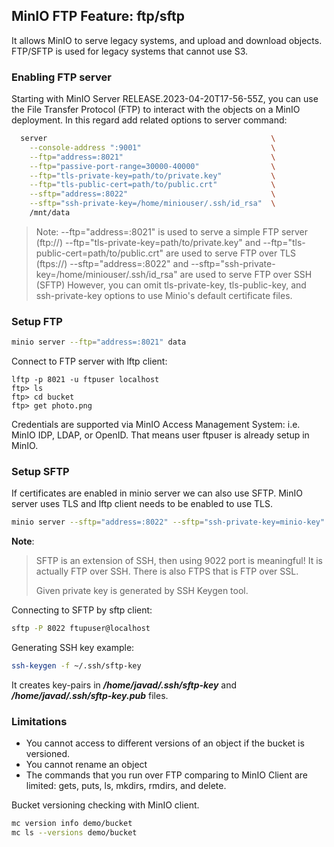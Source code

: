 ## MinIO FTP Feature: ftp/sftp

It allows MinIO to serve legacy systems, and upload and download objects.
FTP/SFTP is used for legacy systems that cannot use S3.

### Enabling FTP server
Starting with MinIO Server RELEASE.2023-04-20T17-56-55Z, you can use the File Transfer Protocol (FTP) to interact with the objects on a MinIO deployment.
In this regard add related options to server command:
```bash
  server                                                  \
    --console-address ":9001"                             \
    --ftp="address=:8021"                                 \
    --ftp="passive-port-range=30000-40000"                \
    --ftp="tls-private-key=path/to/private.key"           \
    --ftp="tls-public-cert=path/to/public.crt"            \
    --sftp="address=:8022"                                \
    --sftp="ssh-private-key=/home/miniouser/.ssh/id_rsa"  \
    /mnt/data
```
>  Note: 
> --ftp="address=:8021" is used to serve a simple FTP server (ftp://)
> --ftp="tls-private-key=path/to/private.key" and --ftp="tls-public-cert=path/to/public.crt" are used to serve FTP over TLS (ftps://)
> --sftp="address=:8022" and --sftp="ssh-private-key=/home/miniouser/.ssh/id_rsa" are used to serve FTP over SSH (SFTP)
> However, you can omit tls-private-key, tls-public-key, and ssh-private-key options to use Minio's default certificate files.


### Setup FTP
```bash
minio server --ftp="address=:8021" data
```

Connect to  FTP server with lftp client:
```text
lftp -p 8021 -u ftpuser localhost
ftp> ls 
ftp> cd bucket
ftp> get photo.png
```

Credentials are supported via MinIO Access Management System: i.e. MinIO IDP, LDAP, or OpenID. That means user ftpuser is already setup in MinIO.

### Setup SFTP
If certificates are enabled in minio server we can also use SFTP.
MinIO server uses TLS and lftp client needs to be enabled to use TLS.

```bash
minio server --sftp="address=:8022" --sftp="ssh-private-key=minio-key" data
```

**Note**:
> SFTP is an extension of SSH, then using 9022 port is meaningful! It is actually FTP over SSH. There is also FTPS that is FTP over SSL.
> 
> Given private key is generated by SSH Keygen tool.

Connecting to SFTP by sftp client:

```bash
sftp -P 8022 ftupuser@localhost
```

Generating SSH key example:
```bash
ssh-keygen -f ~/.ssh/sftp-key
```
It creates key-pairs in **_/home/javad/.ssh/sftp-key_** and **_/home/javad/.ssh/sftp-key.pub_** files.

### Limitations
- You cannot access to different versions of an object if the bucket is versioned.
- You cannot rename an object
- The commands that you run over FTP comparing to MinIO Client are limited:  gets, puts, ls, mkdirs, rmdirs, and delete.

Bucket versioning checking with MinIO client.
```bash
mc version info demo/bucket
mc ls --versions demo/bucket
```
